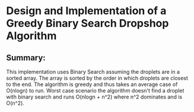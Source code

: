 # Design and Implementation of a Greedy Binary Search Dropshop Algorithm
## Summary:
This implementation uses Binary Search assuming the droplets are in a sorted array.
The array is sorted by the order in which droplets are closest to the end. The algorithm is greedy and thus takes
an average case of O(nlogn) to run. Worst case scenario the algorithm doesn't find a droplet with binary search and runs
O(nlogn + n^2) where n^2 dominates and is O(n^2).
